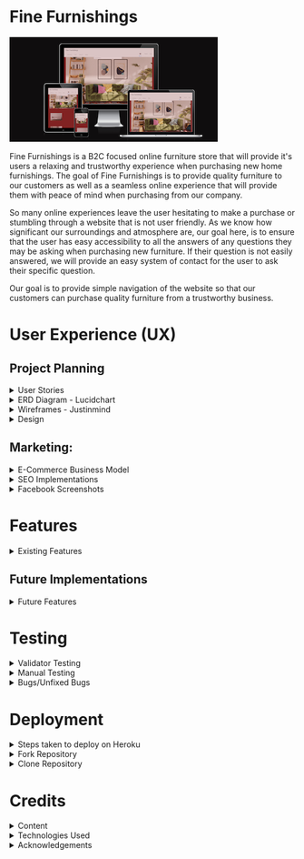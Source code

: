 # Fine Furnishings
![Fine Furnishings - Am I Responsive](static/readme_images/am-i-responsive.png)

Fine Furnishings is a B2C focused online furniture store that will provide it's users a relaxing and trustworthy experience when purchasing new home furnishings. The goal of Fine Furnishings is to provide quality furniture to our customers as well as a seamless online experience that will provide them with peace of mind when purchasing from our company.

So many online experiences leave the user hesitating to make a purchase or stumbling through a website that is not user friendly. As we know how significant our surroundings and atmosphere are, our goal here, is to ensure that the user has easy accessibility to all the answers of any questions they may be asking when purchasing new furniture. If their question is not easily answered, we will provide an easy system of contact for the user to ask their specific question. 

Our goal is to provide simple navigation of the website so that our customers can purchase quality furniture from a trustworthy business.

# User Experience (UX)

## Project Planning

<details>

<summary> User Stories</summary>

- Planning of user stories completed in Google sheets:
[Google sheet](https://docs.google.com/spreadsheets/d/1xrrFyjqHdzZsPyJ-DnGmsfV3z4rvsZ0ZD8F23ye3utk/edit#gid=0)
- Link to my [GitHub Project](https://github.com/users/morganoleary/projects/5)

</details>

<details>

<summary>ERD Diagram - Lucidchart</summary>

![LucidChart ERD](static/readme_images/erd-diagram-min.png)

</details>

<details>

<summary>Wireframes - Justinmind</summary>

- The wireframes for this project were created on the Justinmind local development environment for MacOS. Due to the time constraints for completing this project, I did not have the time to implement all device sizes for each page's wireframes. The mockups for these pages were used as a guide for the project as I continued to style more and adjust the project during project creation and coding.

![Home Page Mobile](static/readme_images/wf-home-page-mobile.png)
![Home Page Tablet](static/readme_images/wf-home-page-tablet.png)
![Home Page Desktop](static/readme_images/wf-home-page-desktop.png)
![Product Options Mobile](static/readme_images/wf-product-options-mobile.png)
![Product Options Tablet](static/readme_images/wf-product-options-tablet.png)
![Product Options Desktop](static/readme_images/wf-product-options-desktop.png)
![Product Page Mobile](static/readme_images/wf-product-page-mobile.png)
![Product Page Tablet](static/readme_images/wf-product-page-tablet.png)
![Product Page Desktop](static/readme_images/wf-product-page-desktop.png)
![User Wishlist Mobile](static/readme_images/wf-user-wishlist-mobile.png)
![User Personal Details Mobile](static/readme_images/wf-user-personal-details-mobile.png)
![Shopping Cart Mobile](static/readme_images/wf-shopping-cart-mobile.png)
![Checkout Page Mobile](static/readme_images/wf-checkout-page-mobile.png)

</details>

<details>

<summary>Design</summary>

- Using the color Red - psychology of color
I used the color Red as it has been proven to boost online sales. While the site has a red overall color, I created a more muted version to keep the site classy and more elegant for a more peaceful shopping experience. More information on this was found at [Crazy Egg](https://www.crazyegg.com/blog/colors-proven-to-boost-sales/).
- The content of the project was created by myself. I found the images and created the descriptions, pricing, etc. on all products. The content from the FAQs page is also created by me as an example of what I would like to see from a furniture store if I were the consumer.

</details>

## Marketing:

<details>

<summary>E-Commerce Business Model</summary>

- Fine Furnishings uses a business to consumer (B2C) business model. This is a furniture company that provides quality furniture to customers throughout the island of Ireland. The value of the company's services is huge as it provides a better well-being to everyone's day-to-day living within their homes. The business supplies furniture for consumers, customers are able to make purchases of the furniture on the Fine Furnishings website and the company is able to process orders via the website to complete each order placed.

</details>

<details>

<summary>SEO Implementations</summary>

- Descriptive meta tags & keywords were used throughout the site. In particular, the product descriptions and image file names. More keywords and meta tags will be used in future as the site content will bulk up about the business. 
- [sitemap.xml](https://www.xml-sitemaps.com/) was used to create and add the sitemap.xml file to the root directory.
- A robots.txt was added to the root directory of the project.

</details>

<details>

<summary>Facebook Screenshots</summary>

![Facebook Screenshot #1](static/readme_images/facebook-1-min.png)
![Facebook Screenshot #2](static/readme_images/facebook-2-min.png)
![Facebook Screenshot #3](static/readme_images/facebook-3-min.png)
![Facebook Screenshot #4](static/readme_images/facebook-4-min.png)
![Facebook Screenshot #5](static/readme_images/facebook-5-min.png)

</details>

# Features

<details>

<summary>Existing Features</summary>

- Home page - this page was created to draw the users attention to a calm yet exciting color of site as well as an eye-catching image of the possibilities when shopping on this site.

![Home Page Desktop](static/readme_images/d-home-page.png)
![Home Page Tablet](static/readme_images/t-home-page.png)
![Home Page Mobile](static/readme_images/m-home-page-content.png)

- Home page product category blocks were added on the home page to allow users to navigate to specific furniture categories instead of using the navbar or search bar. This was first implemented with the idea that the home page will eventually contain much more content so that as the user scrolls through, they don't have the need of scrolling back to the top to search for products.

![Home Page Category Blocks Desktop](static/readme_images/d-home-page-category-blocks.png)
![Home Page Category Blocks Mobile](static/readme_images/m-home-page-category-blocks.png)

- Navbar - the navbar was designed for an easy user experience. On desktop and tablet, the text remains for easy navigation and on dropdown this shrinks to a hamburger menu with the same dropdown options. 

![Navbar Desktop & Tablet](static/readme_images/d-navbar.png)
![Mobile Navbar Closed](static/readme_images/m-navbar-closed.png)
![Mobile Navbar Open](static/readme_images/m-navbar-open.png)

- User login/registration was implemented using Django AllAuth. These links can easily be found in the main navigation bar of the site on all pages.

![User Login/SignIn](static/readme_images/d-user-login.png)
![User Registration](static/readme_images/d-user-registration.png)

- When a user logs in or registers a new account, the menu options change to provide the user with a link to their personal wishlist, their personal details and a logout option.

![Logged in Menu Options](static/readme_images/logged-in-menu-options.png)

- User Wishlist - this page can only be accessed when a user is logged in. If a user tries to add a product to the wishlist, they are prompted to register an account or login. On this page, the user can either navigate into each product page to read more and add to their cart, or delete the item from their wishlist.

![Wishlist Desktop](static/readme_images/d-wishlist.png)
![Wishlist Tablet](static/readme_images/t-wishlist.png)
![Wishlist Mobile](static/readme_images/m-wishlist.png)

- User Personal Details - this page can only be accessed by a logged in user and autopopulates any saved details the user has previously added that is stored on the admin panel. From this page, the user has the option to edit their details and save or delete their account. 

![Personal Details Desktop](static/readme_images/d-personal-details.png)
![Personal Details Tablet](static/readme_images/t-personal-details.png)
![Personal Details Mobile](static/readme_images/m-personal-details.png)

- Edit personal details - this modal pop up gives the user the option to add a second delivery address to save to their account if they wish. The save button is found at the bottom of the modal **see in bugs section of readme - the multiple address function is not working 100% and while a user can enter a second address, this does not yet save correctly.

![Edit Personal Details](static/readme_images/edit-profile-1.png)
![Edit Personal Details - Save](static/readme_images/edit-profile-2.png)

- Delete account - from the personal details page, the user is able to delete their account. A pop up modal is in place to have the user verify this action should be completed before proceeding with deletion.

![Delete Account](static/readme_images/delete-account.png)

- Product Search Bar - the search bar can be found on all product pages of the site and allows users to filter searches if the word is found in the name of the product or within the description. Further search criteria to be expanded in the future.

![Search Bar Desktop](static/readme_images/d-search-bar.png)
![Search Bar Mobile](static/readme_images/m-search-bar.png)

- Product Categories & Filtered pages - the navbar provides an "All Products" option to view all products on the page as well as the three main categories of "Sofas" "Bedroom" and "Dining" that provide dropdown menus to filter each category further to specific types of items. Users are able to add items to their wishlist from these product pages.

![Product Categories Desktop](static/readme_images/product-categories-navbar.png)
![Product Categories Filtered](static/readme_images/product-categories-armchairs.png)
![Product Categories Mobile Dropdown](static/readme_images/product-categories-mobile.png)

- Product Detail page for each product - each product contains the following details: Name, Image, option to add to wishlist, Price, Product ID, Quantity Selector, Add to Cart option, Description and Dimensions. Bedframes also have a Size selector option of 3', 4', 4'6", 5' and 6', as well as all sizes of dimensions listed.

![Product Details - 1](static/readme_images/d-pd-1.png)
![Product Details - 2](static/readme_images/d-pd-2.png)
![Product Details - bedframe](static/readme_images/d-pd-bedframe.png)
![Tablet Product Details](static/readme_images/t-pd.png)
![Mobile Product Details](static/readme_images/m-pd.png)

- Shopping Cart page to view before purchasing - this page allows the user to view the products added to the basket and adjust items and quantities before continuing to checkout to purchase. Within the cart, the user is able to delete items from the cart as well as adjust quantities and see the price adjust with the changes.

![Cart - 1](static/readme_images/cart-1.png)
![Cart - 2](static/readme_images/cart-2.png)

- Secure Checkout page for the user to checkout with Stripe - the checkout page provides the user with an Order Summary of what they are about to purchase, a form to fill in any details - if not already suppled in the personal details page - and a card input to pay securely with Stripe's payment system. **see bugs for the incorrect layout on mobile screens, in future developments the order summary will be visible before checkout is possible.

![Checkout - 1](static/readme_images/checkout-1.png)
![Checkout - 2](static/readme_images/checkout-2.png)
![Checkout Mobile - 1](static/readme_images/m-checkout-1.png)
![Checkout Mobile -2](static/readme_images/m-checkout-2.png)
![Stripe payment success](static/readme_images/stripe-payment-succeed.png)

- Order Confirmation - upon a successful purchase, the user is taken to an order confirmation page to show their order number and details. At this stage, the cart is emptied and the balance reverts to 0.

![Order Confirmation](static/readme_images/order-confirmation.png)

- FAQs page - this page can be found in the footer of the site and provides dropdown questions and answers for frequently asked questions the business is expecting a user to ask. This page also provides a link to the contact form page in case a user's question is not answered in the FAQs provided.
- Logout - this option is only available to logged in users. When clicked, the user receives a prompt to ensure the user wants to continue logging out.

![Logout](static/readme_images/logout.png)
![FAQs](static/readme_images/faqs.png)

- Contact Us page - this page can be found in the footer of the site and can be accessed by both registered & unregistered users. The form requires fields to be field out before it can be submitted and provides a dropdown for the possible reasons a user may be sending a query to the business: General Queries, Return an Order, Complaints & Feedback.

![Contact Form - 1](static/readme_images/contact-form-1.png)
![Contact Form - 2](static/readme_images/contact-form-2.png)

- Footer links - the footer is visible on all pages of the site and provides links to the following: FAQs page, Contact Us page, Social medial links for Facebook & Instagram (opening in a separate window), two external site links and a newsletter signup form:

![Footer Desktop](static/readme_images/d-footer.png)
![Footer Tablet](static/readme_images/t-footer.png)
![Footer Mobile](static/readme_images/m-footer.png)

- Mailchimp Subscription form working to store contact emails on Mailchimp:

![Mailchimp Mobile](static/readme_images/m-mailchimp.png)
![Mailchimp - successful emails added](static/readme_images/mailchimp-success.png)

- A custom 404 page has been created - this page includes a link back to the home page OR to the contact form for the user to send any queries about why a certain page was not found.

![404 page](static/readme_images/custom-404.png)

- The Admin Dashboard is fully functional for the site owner to navigate through user accounts - including email addresses, personal details, wishlist items, saved addresses (see more in bugs on addresses) & orders placed. The admin dashboard also includes a place for the site owner to add, update and delete, products, product details and product categories. A section is also included to store contact requests from the site's contact request form.

![Admin Dashboard](static/readme_images/admin-site.png)


#### External Links in Footer

- A link to [kollect.ie](https://kollect.ie/) can be found in the footer as many customers looking for new furniture will be in need of a service to dispose of their old furniture. Since Fine Furnishings does not offer these services, this provides our users with a simple solution to their disposal needs.
- A link can be found in the footer to the [Psychology of Design blog](https://blog.zeelproject.com/64-psychology-in-interior-design.html). Many consumers, looking to purchase furniture, would like help and assistance in making a decision for what suits their home and needs best. The customer can always contact the business with any questions, but this blog provides a simple read to give the customer some ideas of what they may be looking for.

</details>

## Future Implementations

<details>

<summary>Future Features</summary>

- In future features, the site's home page will contain a Google Map for the company's location. 
- In future features, an About Us page will be implemented to give the user more information about the company.
- In future developments, the user's order confirmation will be stored in the user's 'Order History' on their individual profile, and they will have access to this from the navbar when logged in. This was not implemented due to time constraints on project submission.
- In future developments of this project, I will implement Stripe Webhook handlers and email confirmations to give the user better feedback on their checkout system. This was not implemented due to time constraints.
- In future features, the site will have a section for company reviews to help showcase the company's reputation and drive new users to the site. This would be implemented with a link to a Trustpilot review page in the footer as well. 

</details>

# Testing
<details>

<summary>Validator Testing</summary>

- **HTML** of each page on the deployed site was checked with [W3C-Markup Validation Service](https://validator.w3.org/#validate_by_input):
All pages were tested with no errors. The only warnings showing are from the script text for the footer Mailchimp newsletter signup javascript code. As these were only warnings, I thought it would be best to leave the code as is since this was taken direcly from Mailchimp's instructions:
![HTML validation](static/readme_images/w3c-html.png)
![HTML mailchimp error](static/readme_images/w3c-mailchimp-error.png)

- **CSS** of the deployed site was checked with [W3C-The W3C CSS Validation Service](https://jigsaw.w3.org/css-validator/) and no errors were found:
![CSS validation](static/readme_images/css-validator.png)

- **Javascript** of the deployed site was checked with [JSHint](https://jshint.com/):
On the Product app's quantity_input_script.html a few warning were listed, however when the template literatls were changed to regular '' (to remove the error) the functionality of the quantity selector did not work. This was implemented using the Boutique Ado walkthrough:
![JSHhint quantity](static/readme_images/jshint.png)
On the Checkout app's stripe_elements.js, a few warnings were thrown, but the code is working perfectly. This was implemented with the help of the Boutiqe Ado walkthrough.
![JSHint checkout stripe](static/readme_images/jshint-checkout.png)
On the Cart app's shopping_cart.html, the javascript at the bottom of the file was checked with minor warnings. This was implemented using the Boutique Ado walkthrough:
![JSHint shopping cart](static/readme_images/jshint-cart.png)

- **Python** was checked with the [CI Python Linter](https://pep8ci.herokuapp.com/)
As I was checking the Python code of the base.html file - the checker was throwing many errors of missing whitespace and unexpected indentations on all lines. From going through this course and following along with the content, I have matched the expected indentations and have continued coding the same way and have never had these issues. I have fixed all lines that are too long, but did not want to change the code and remove all indentations as that would make everything messy and unreadable.
![Python linter](static/readme_images/plinter-basehtml.png)
Going through each page is causing the same errors - I am fixing an lines that are too long and any lines that have trailing white space, but I can not fix all the missing white space around operator and take out all the indentations as that will muddle the code and is far too time consuming with the submissiong deadline. I would like to know if this is a fluke in the linter? Here are some examples:
![p-linter-404](static/readme_images/plinter-404.png)
![p-linter-wishlist](static/readme_images/plinter-wishlist.png)
![p-linter-home](static/readme_images/plinter-home.png)
![p-linter-contact](static/readme_images/plinter-contact.png)
![p-linter-checkout](static/readme_images/plinter-checkout.png)

- **LightHouse** Report:
The lighthouse report was checked and although performance is marked at a 56, the SEO and accessibility ratings are much better. On this project, I made sure to resize all my images to make them smaller and speed up site speed and feel this is a good report for the level of understanding I have. Unfortunately, there is no time to look into the performance rating more, but this will be further investigated in future features to ensure I am putting out the best work possible.
![Lighthouse Report](static/readme_images/lighthouse-report.png)

</details>

<details>

<summary>Manual Testing</summary>

#### Testing the Home page & Navigation Bar:

- Expected: Upon loading the home page and navigating to this page from different pages throughout the site, the navigation bar, images, search bar, category blocks and footer are all expected to be visibly apealing and functional. 
- Testing: While testing the page, I ensured to log in and log out of the site to make sure all home page and navigation features are working as expected. All images are populating and links are working correctly in all areas of the home page. 
- Outcome: The navigation bar populates correctly depending on if the user is logged in or logged out. 

Logged out menu:
![Logged out menu](static/readme_images/test-logged-out-menu.png)
Logged in menu:
![Logged in menu](static/readme_images/test-logged-in-menu.png)
The screenshot below shows that the category blocks on the home page navigate to the correct categories. There is a bug (see bugs) where the success message of logging in/out appears on the next page the user navigates to. 
![Bug success message](static/readme_images/bug-success-message.png)
As you can see, the category blocks are navigating to the correct page from the home page:
![Category blocks working](static/readme_images/category-block.png)

#### Testing the Register, Login & Logout functions with Wishlists & Personal Details:

- Expected: When a user clicks on the register button, they will be prompted to register their details for a new account. A user who already has an account should be able to use their store username/email and password to login to the site with no issues. When a logged in user is ready to log out, they will be able to do so with no issues and will be prompted to confirm their log out request. 
- Testing: While testing the registration button, I tried to break the registrations by not providing all the requested details. 
- Outcome: For registrations, users are taken to a page to add their details and double check both the email and passwords are correct before registering. They are not allowed to register without completing all fields:

![Regsitration test](static/readme_images/register-test.png)
The same success message applies here (see bugs) as the user should be shown a message of successful registration at the top of the page.

- Expected: For new users, the personal details and wishlist menu options appear but the content should be empty.
- Testing: I registered a new account and navigated to both the wishlist page and personal details pages to ensure all are working properly. I added details to the personal details page and saved. I added products to the wishlist a saved. 
- Outcome: The personal details page only populates the new user's email as expected and upon adding more details, the user can see their updates once clicking 'save'. There is a bug with the user address field (see bugs) as in future developments, I want the user to be able to save multiple addresses, however, only one address appears and saves at a time. The wishlist works as expected and is empty until products are added. Slight styling issues will be fixed in future. 

Empty when first navigating to 'Personal Details':
![New user details](static/readme_images/personal-details-new.png)
Completed when new user adds details:
![New details saved](static/readme_images/new-details-saved.png)
The wishlist is empty when a user first registers:
![Empty wishlist](static/readme_images/new-user-wishlist-empty.png)
Products added to wishlist:
![Wishlist products added](static/readme_images/wishlist-added-products.png)

- Expected: When a user is ready to log out, they should receive a confirmation pop-up to confirm logging out. 
- Testing: As a logged in user, I clicked the logout button in the menu. 
- Outcome: A pop up modal appears for the customer to confirm logging out and the menu resets as no user is logged in anymore

![Sign out confirmation](static/readme_images/sign-out-confirmation.png)
When logging back in as this newly registered user, all personal details and wishlist items are saved. 

#### Testing the FAQs page:

- Expected: The FAQs page should be accessible and a working link in the footer of all pages. 
- Testing: I tested to ensure the FAQs page worked whether a user is logged in or logged out. I tested each dropdown menu to make sure each is populating the answer correctly and I test the link to the contact page from the FAQs page. 
- Outcome: The FAQs page works as expected, all dropdown choices work and the link to the contact page redirects the user to the Contact Form page.

![FAQs test](static/readme_images/faqs-test.png)

#### Testing the Contact Us page:

- Expected: The Contact Us page should be accessible from the footer to both logged in and logged out users. The form should require users to fill out all required fields. The submit button should be clickable and send the contact form to the admin site. A success message should appear to the user that the message has been sent. 
- Testing: I navigated to the contact page as both a logged in and logged out user. I tried submitting a form that did not have all fields filled out. I submitted a completed form and checked that the form was reflected on the admin panel.
- Outcome: The contact page is accessible to all users from the footer, the FAQs page and the 404 page. The form will not allow a user to submit without completing all required fields. Once submitted, the contact request form is documented on the admin dashboard. There is a success message bug here where the success message is visible upon submitting the form but the styling is off and does not look appealing to the user. This will be fixed in future developments. 

![Test contact](static/readme_images/test-contact.png)
![Contact success message](static/readme_images/contact-success-message.png)
![Admin contact received](static/readme_images/admin-contact.png)

#### Testing the footer links:

- Expected: The footer links for social media and external sites are expected to open in a new window. 
- Testing: I clicked on each link - Facebook, Instagram, psychology of design blog and the disposal site. 
- Outcome: All links worked properly and opened in separate windows:

![Footer links working](static/readme_images/test-footer-links.png)

- Expected: The Mailchimp newsletter signup form works and registers the new email address on the businesses Mailchimp account. 
- Testing: I tried to submit the form without adding an email. I submitted an accurate email into the form. 
- Outcome: The form cannot be submitted without an email address being entered. Once submitted with a correct email, the form shows the success and the new email is registerd on the Mailchimp account.

![Mailchimp field required](static/readme_images/mailchimp-field-required.png)
![Mailchimp signup success](static/readme_images/mailchimp-signup-success.png)
![Mailchimp updated account](static/readme_images/mailchimp-account.png)

#### Testing the product search pages, product details pages and search bar.

- Expected: The product category pages should be accessible from the navigation menu dropdown options and filter correctly to the products selected. 
- Testing: I tested all links in the main navigation menu to ensure they opened to the filtered categories. 
- Outcome: All product categories work correctly from the dropdown and filter the products whether the user selects 'all products', 'all sofas', 'all bedroom', 'all dining' and their respective subcategories. 

![Bedside tables category](static/readme_images/bedside-table-category.png)
![Barstool category](static/readme_images/barstool-category.png)

- Expected: The search bar should filter through all products if the search criteria exists within the product name or description. 
- Testing: I searched for colors and products within the database. I also searched for products that I know do not exist as well as searching for the plural of 'tables' etc. 
- Outcome: The products are filtered correctly when the search criteria exists, however when searching for the plural of a word, the search does not work (see bugs). This search criteria will be further expanded in future and especially as more products are added to the shop.

![Search blue](static/readme_images/search-blue.png)
![Search plural](static/readme_images/search-tables.png)
The search for 'chair' correctly populates any 'sofa' chair or 'dining' chair on the site:
![Search chair](static/readme_images/search-chair.png)

- Expected: Each product should have a product detail page the is accessible by clicking on the individual products from the filtered category pages. The product detail page should include the name of the product, the option to add the item to the wishlist, the price, the product id, a quantity selector, the option to add the product to the cart to purchase, an image, a description and dimensions for the chosen product. Bedframes should have size options available in a dropdown to choose 3', 4', 4'6", 5' & 6'
- Testing: All products have been tested to ensure each product contains the relevant details. I added the products to the wishlist to ensure the heart icon link is working. I increased and decreased the quantities and added the item to the basket. For bedframes, I added different sized to the cart. 
- Outcome: All products are able to be added to the wishlist (when a user is logged in) and the products can be added to the cart. The quantity selector works correctly and the user cannot choose below 1 or above 50. Bedframes have size selectors and the correct size gets added to the cart. 

![Product page test](static/readme_images/pp-test.png)
![Bedframe size test](static/readme_images/bedframe-test.png)


#### Testing the shopping cart:

- Expected: Only a logged in user can add items to the cart. Within the cart the user should be able to adjust quantities of products, remove products entirely and navigate to the checkout page. The total of the order should adjust with each change and be reflected on the cart icon in the menu as well. Delivery should be automatically added to the product total.
- Testing: I tried adding a product to the cart when not logged in. When logged in, I added products to the cart, including a bedframe with a specified size. I tested the quantity selector on the cart and deleted an item from the cart. I navigated to the checkout page. 
- Outcome: When not logged in, the user is redirected to the log in page to either log in or register a new account. Selected quantities of an item transferred correclty to the cart. Bedframes and select sizes transferred correctly to the cart. I was able to delete items and adjust quantities of items in the cart. I was able to navigate to the checkout page from the cart. Product totals were adjusted correctly with the changes and the delivery charge was added before navigating to checkout.

Items added to cart with quantities and sizes:
![Items added to cart](static/readme_images/items-added-to-cart.png)
Item deleted from cart:
![Deleted item](static/readme_images/cart-deleted-item.png)
Quantity of chairs adjusted in cart:
![Quantity adjusted in cart](static/readme_images/cart-adjust-quantity.png)
Products from cart added to checkout page:
![Cart transfer to checkout](static/readme_images/go-to-checkout.png)

#### Testing the secure checkout page:

- Expected: Only logged in users can navigate to the checkout. The products and order summary total will carry over from the user's cart. Any saved details will be autopopulated in the checkout form. A Stripe card input will be available for the user to checkout and a note with the amount to be charged will be clearly visible. The user will be able to submit the payment OR navigate back to the cart to make changes to the order before purchasing. 
- Testing: As a logged in user, I tried updating the details on the checkout form and added Stripe test card details to submit the order. I tried using the 'Update Cart' button to go back to the cart. I tried submitting the payment with details not added to the form. 
- Outcome: From following the above steps and add the items to the cart to proceed to checkout. I was not able to submit the checkout form without all required details input. There is a styling bug here in the Stripe card input field that I did not have time to fix before submission (see bugs). This will be more visually appealing and clear to the user in future developments.

As I was logged in and updated the form fiels again, I clicked the chouckout button and it gave me a Server 500 error. I am not sure if this is because I edited the form on the checkout page, but the payment was showing as succeeded on the Stripe events dashboard (I just couldn't see the confirmation page for the order placed). Navigating back to the cart with the 'update cart' button worked and after refreshing the page, going back to checkout and submitting the payment again (without) updating the form, the server still showed a 500 error, yet the payment succeeded on Stripe. 

I logged out and logged back in as the last newly registered user I had created, added new items to the cart (including a bedframe with size selected), and was able to checkout sucessfully and was sent to the order confirmation page. 

Checkout field required:
![Field required](static/readme_images/checkout-field-required.png)
Stripe test card details added:
![Test card](static/readme_images/test-card-details.png)
Upon successful checkout, the confirmation page appeared with the order details:
![Order success confirmation](static/readme_images/order-confirmation-success.png)
Upon successful checkout, the Stripe events were updated with the successful payment. As you can see, there were no failed payments for the previous order attempted (before logging out and back in). This is the first time I had this issue.
![Stripe Success](static/readme_images/stripe-succeed.png)
I was able to click the 'keep shopping' button to navigate back to all products. Here you can see another example of the bug (see bugs) with the success message not appearing until the next page is rendered. This will be fixed in future developments:
![Keep shopping](static/readme_images/keep-shopping-success-message.png)
The admin panel was updated with the new order details
![Order updated on Admin](static/readme_images/admin-order-updated.png)
![Admin order details](static/readme_images/admin-order-details-updated.png)

I went logged out and back in again and attempted a few more checkouts that were all successful. I updated the checkout form fields with no issues. From the above 'server 500' error, I was not able to replicate the error againa and everything is working as expected.
![checkout fields changed](static/readme_images/change-checkout-fields.png)
![fields updated success](static/readme_images/fields-updated-success.png)

The 404 page was also tested by typing random letters after the deployed url and appears correctly. 

The buttons work as expected to navigate the user back to the home page OR to the contact us page to submit a query:
![Test 404](static/readme_images/test-404.png)


</details>

<details>

<summary>Bugs/Unfixed Bugs</summary>

- Success messages are showing after the user navigates to a new page on the site. The message should be appearing on the page the user remains on or is redirected to, if called for. This will be fixed/updated in future features and was unfixed due to time constraints.
- I wanted the user to be able to save multiple addresses to their user profile and select a specific address when placing an order. Maybe they save a 'Home' address, 'Office' address, etc. Unfortunately, I implemented the model correctly with the Address name and the form allows for a second address to be added, however in future fixes, this will work correctly as any added addresses are not saved to the profile or admin panel. This was not fixed due to time constraints with submission.
- The search bar works as it should, however I noticed that a user is unable to search for the multiple description of an item such as 'tables' or 'sofas' and only the singular works. In future implementations I will learn more on how to expand the search criteria.
- On mobile screens, the search bar remains in place when the hamburger menu is expanded. This should be hidden behind the menu on mobile devices. 
- There are some styling issues between device sizes that have not been fixed as I ran out of time for submission. 
- On the checkout page, the Stripe card input is not styled correctly and I struggled to find a solution as I did not want the background to be the dark red but a card instead to match the rest of the form fields. This will be fixed in future developments.
- On the checkout page, the order summary is below the payment input on mobile screens. In future, the order summary will come before the user can submit a payment. 
- The python validatore showed quite a few errors of missing spaces and unexpected indentations, however I don't believe these things are actually meant to be updated? Documented in the Validator testing portion above. There were a few lines of code that were marked as too long, but as the lines contain functions and class strings, to my knowledge, there is no simple fix for this. In future I will look further in these lines marked "too long" and will learn how to negate the warning. Due to time constraints, I did not have enough time to fix these for submission.
- I accidentally deployed the project with debug set to True after fixing the minor spacing issues from validator testing. I'm not sure if this is a huge issue as long as the submissed version has debug set to 'False' so I wanted to be sure to document that I understand this was an incorrect action.

</details>

# Deployment
<details>

<summary>Steps taken to deploy on Heroku</summary>

Set up the workspace:
1. Install gunicorn in workspace for Heroku deployment
2. Add to requirements.txt and create Procfile
3. In settings.py set DEBUG = False 
4. Reconfigured Default file & Static file storage in settings.py to allow Cloudinary deployment with Heroku
5. Added the Heroku app to the 'Allowed Hosts' in settings.py
6. Ensured all secret keys were added to the env.py file & stored in the gitignore file
7. Git add, commit and push changes to GitHub
Deploy on Heroku:
8. Create the app on Heroku and connect to GitHub project
9. Set the Config Vars in the "Settings" Tab - this includes: CLOUDINARY_API_KEY, CLOUDINARY_API_SECRET, CLOUDINARY_CLOUD_NAME, DATABASE_URL, SECRET_KEY, STRIPE_PUBLIC_KEY, STRIPE_SECRET_KEY
10. Navigate to the "Deploy" tab and scroll down to click on "Deploy Branch" in the "Manual deploy" section

</details>

<details>

<summary>Fork Repository</summary>

Forking a repository allows you to create a copy to GitHub, and any changes made will not affect the original repository:

- Within GitHub, navigate to the repository page you are going to fork
- Click "Fork" on the top right corner of the page
- Wait for the copy to be created and you are then redirected to the forked repository

</details>

<details>

<summary>Clone Repository</summary>

Cloning a repository allows you to create a local copy of a repository on your machine:

- Within GitHub, navigate to the repository you are wanting to clone
- Click the green "<>Code" button
- Within the "Local" tab, copy the HTTPS url
- In your IDE, open Git Bash and type in 'git clone' followed by the pasted url just copied from GitHub. Ex: git clone https://example.com/repository/project
- The clone has been created on your local machine

</details>

# Credits

<details>

<summary>Content</summary>

- The Boutique Ado Walkthrough was referenced when setting up Django, Allauth and the base template.
- The [Boutique Ado Walkthrough](https://learn.codeinstitute.net/courses/course-v1:CodeInstitute+EA101+2/courseware/eb05f06e62c64ac89823cc956fcd8191/0fb892bc636a44cf94b69d9f2aa9166a/?child=first) was referenced when creating product pages & search bar functionality.
- [Django documention](https://docs.djangoproject.com/en/dev/ref/models/querysets/#iexact) was referenced when utilizing iexact in creating the product category links.
- [Stack Overflow](https://stackoverflow.com/questions/35796195/how-to-redirect-to-previous-page-in-django-after-post-request) helped me redirect users to the previous page without using the 'back' button on the browser.
- The contact app, was largely taken from my previous project [Sould Base Studio Booking Site](https://github.com/morganoleary/studio-booking-site)
- [Bootstrap Collapse Documentation](https://getbootstrap.com/docs/4.6/components/collapse/) was used to implement the dropdown answers on the FAQs page.
- [FreePik.com](https://www.freepik.com/free-photos-vectors/ff-logo) was used to create a mockup of a logo for the company for the Facebook page.
- Updating the shopping cart with quantity functionality & size options for the bedframes was implemented with a great help from the [Boutique Ado Walkthrough - Adding Products](https://learn.codeinstitute.net/courses/course-v1:CodeInstitute+EA101+2/courseware/eb05f06e62c64ac89823cc956fcd8191/f324de58c90e47bd9497bf5839cf1859/)
- [Stack Overflow](https://stackoverflow.com/questions/47258289/differences-between-stacked-inline-and-tabular-inline) was referenced when creating the admin user profile and address fields.
- [Django Docs - forloop.counter](https://docs.djangoproject.com/en/3.1/ref/templates/builtins/#for) & [Django Docs - modelformset_factory¶](https://docs.djangoproject.com/en/5.0/ref/forms/models/#:~:text=modelformset_factory%20%C2%B6&text=Returns%20a%20FormSet%20class%20for,passed%20through%20to%20modelform_factory()%20.) were utilized when implementing the functionality of the users addresses and being able to add multiple to the same account. 
- [w3things.com](https://w3things.com/blog/rel-noopener-noreferrer/) was referenced when implementing the rel attributes on external site links in my project.
- Implementing Mailchimp as a newsletter signup in the footer of the site was implemented by following along with Code Institute's [Web Marketing Video - Newsletter Marking with Mailchimp](https://learn.codeinstitute.net/courses/course-v1:CodeInstitute+DRWM101+2021_T1/courseware/2b2a6057abf44272955637c09687ab43/acc4b7d56e3a400ebe110e5d734ce767/).
- The Code Institue [Intro to SEO video](https://learn.codeinstitute.net/courses/course-v1:CodeInstitute+SEO101+2021_T1/courseware/8602519909ff453c8d6e03d3169f92ac/213de39016ca41fdb2b93aa2e0283c51/) was followed when implementing the sitemap.xml and robots.txt file. 
- [Seobility - Meta Description](https://www.seobility.net/en/wiki/Meta_Description?utm_id=8783357192_87472061486&utm_source=google&utm_medium=cpc&utm_cid=8783357192&utm_agid=87472061486&utm_campaign=geoEN-Wiki&utm_dev=c&utm_devicemodel=&utm_mt=p&utm_term=meta%20description&gad_source=1&gclid=CjwKCAjw74e1BhBnEiwAbqOAjJcEmDVRAzc9jjXaEWVd6gRPL_EEVM71JSMEC9f2e-j1pcTF37Zv0RoCBJIQAvD_BwE) was used to research implementing meta descriptions for each page of the site. The [snippet generator](https://www.seobility.net/en/serp-snippet-generator/?url=&platform=desktop) was used to check that the meta descriptions created are viewed well on desktop and mobile previews.
- The [Boutique Ado Walkthrough content on Toasts](https://learn.codeinstitute.net/courses/course-v1:CodeInstitute+EA101+3/courseware/eb05f06e62c64ac89823cc956fcd8191/9b257df92c9e4149bf90203b6c5ae1af/) and the [Bootstrap Documentation](https://getbootstrap.com/docs/4.6/components/toasts/) were used to implement toasts and messages into my project. 

</details>

<details>

<summary>Technologies Used</summary>

- LucidChart = ERD
- Justinmind = wireframes
- [Pexels.com](https://www.pexels.com/) = product images 
- [Unsplash.com](https://unsplash.com/) = product images
- [Adobe Express Converter](https://www.adobe.com/express/feature/image/convert/jpg-to-png) = convert all jpg images to png
- [Compress PNG](https://compresspng.com/#google_vignette) = compress all png images
- [Fonticon](https://gauger.io/fonticon/) = generate site icons
- Django = Framework
- HTML = mark up language
- CSS = styling
- Bootstrap = styling
- Python = functionality
- VS Code = IDE
- Stripe = payment system
- Cloudinary = web hosting of product images
- Heroku = Deployment
- GitHub = Used to store the project
- Git = version control
- [PostgreSQL from CI](https://dbs.ci-dbs.net/) = database
- [Am I Responsive](https://ui.dev/amiresponsive) = multiple screen size views

</details>

<details>

<summary>Acknowledgements</summary>

- I would like to give a huge shout out to the tutor support team. Roman, Oisin & Roo were a great help while I ran into issues with implementing Cloudinary, git actions between GitPod & VS Code and issues deploying on Heroku with static files and Cloudinary.
- I would like to thank my mentor, Narender, for his time and support on this project. As we were limited in meetings on my part, he continued to stay supportive and helped keep me positive through the stress! Thank you.
- I would like to extend a huge thank you to Code Institute for this course. This has been an amazing opportunity that I never thought would be a part of my future and I am excited to continue my coding journey and begin my new career as a software developer! You have provided great resources throughout the last year and it has completely changed my life. Thank you so much for this opportunity.

</details>